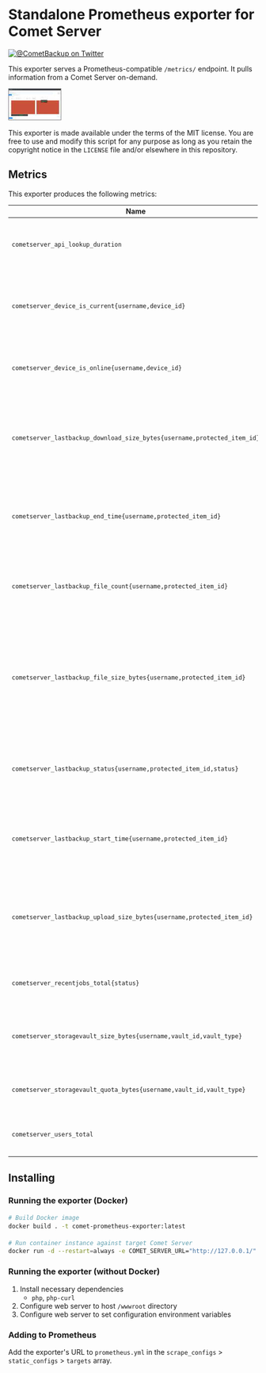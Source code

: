 # Standalone Prometheus exporter for Comet Server

[![@CometBackup on Twitter](https://img.shields.io/badge/twitter-%40CometBackup-blue.svg?style=flat)](https://twitter.com/CometBackup)

This exporter serves a Prometheus-compatible `/metrics/` endpoint. It pulls information from a Comet Server on-demand.

[![](doc/screenshot.thumb.jpg)](doc/screenshot.png)

This exporter is made available under the terms of the MIT license. You are free to use and modify this script for any purpose as long as you retain the copyright notice in the `LICENSE` file and/or elsewhere in this repository.

## Metrics

This exporter produces the following metrics:

|Name|Type|Description
|---|---|---
|`cometserver_api_lookup_duration`|Gauge|The time required to retrieve data from the Comet Server (ms)
|`cometserver_device_is_current{username,device_id}`|Gauge|Whether each online device is running the current software version (x.x.x)
|`cometserver_device_is_online{username,device_id}`|Gauge|The online/offline status of each registered device
|`cometserver_lastbackup_download_size_bytes{username,protected_item_id}`|Gauge|The size (bytes) downloaded during most recent completed backup job for this Protected Item
|`cometserver_lastbackup_end_time{username,protected_item_id}`|Gauge|The end time of the most recent completed backup job for this Protected Item
|`cometserver_lastbackup_file_count{username,protected_item_id}`|Gauge|The number of files in the most recent completed backup job for this Protected Item
|`cometserver_lastbackup_file_size_bytes{username,protected_item_id}`|Gauge|The size (bytes) of the data selected for backup on disk, as of the most recent completed backup job for this Protected Item
|`cometserver_lastbackup_status{username,protected_item_id,status}`|Gauge|The status of the most recent completed backup job for this Protected Item
|`cometserver_lastbackup_start_time{username,protected_item_id}`|Gauge|The start time of the most recent completed backup job for this Protected Item
|`cometserver_lastbackup_upload_size_bytes{username,protected_item_id}`|Gauge|The size (bytes) uploaded during most recent completed backup job for this Protected Item
|`cometserver_recentjobs_total{status}`|Gauge|Total number of jobs in the last 24 hours
|`cometserver_storagevault_size_bytes{username,vault_id,vault_type}`|Gauge|The last measured size (in bytes) of each Storage Vault
|`cometserver_storagevault_quota_bytes{username,vault_id,vault_type}`|Gauge|The quota limit for each Storage Vault, if one is set
|`cometserver_users_total`|Gauge|Total number of users on this Comet Server

## Installing

### Running the exporter (Docker)

```bash
# Build Docker image
docker build . -t comet-prometheus-exporter:latest

# Run container instance against target Comet Server
docker run -d --restart=always -e COMET_SERVER_URL="http://127.0.0.1/" -e COMET_ADMIN_USER="admin" -e COMET_ADMIN_PASS="admin" -p 80:80 comet-prometheus-exporter:latest
```

### Running the exporter (without Docker)

1. Install necessary dependencies
    - `php`, `php-curl`
2. Configure web server to host `/wwwroot` directory
3. Configure web server to set configuration environment variables

### Adding to Prometheus

Add the exporter's URL to `prometheus.yml` in the `scrape_configs` > `static_configs` > `targets` array.

